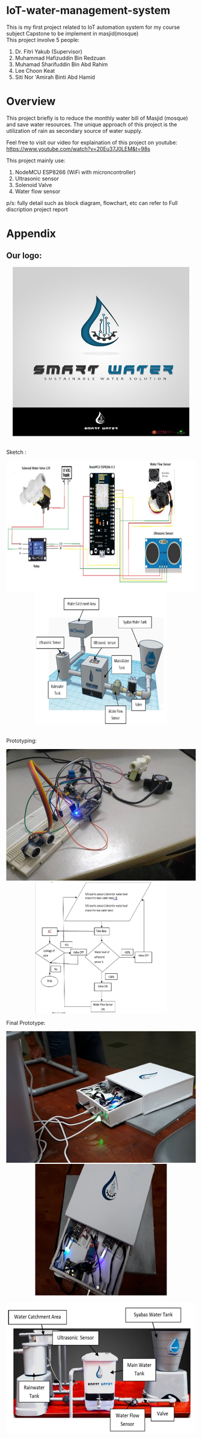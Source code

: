 # IoT-water-management-system
This is my first project related to IoT automation system for my course subject Capstone to be implement in masjid(mosque)<br/>
This project involve 5 people: <br/>
1) Dr. Fitri Yakub (Supervisor)<br/>
2) Muhammad Hafizuddin Bin Redzuan<br/>
3) Muhamad Sharifuddin Bin Abd Rahim<br/>
4) Lee Choon Keat<br/>
5) Siti Nor 'Amirah Binti Abd Hamid<br/>

# Overview
This project briefly is to reduce the monthly water bill of Masjid (mosque) and save water resources. The unique approach of this project is the utilization of rain as secondary source of water supply.<br/>

Feel free to visit our video for explaination of this project on youtube:
https://www.youtube.com/watch?v=20Eu37J0LEM&t=98s <br/>

This project mainly use:<br/>
1) NodeMCU ESP8266 (WiFi with microncontroller)<br/>
2) Ultrasonic sensor<br/>
3) Solenoid Valve<br/>
4) Water flow sensor<br/>

p/s: fully detail such as block diagram, flowchart, etc can refer to Full discription project report <br/>

# Appendix
## Our logo: 
<p align="center">
  <img src="https://github.com/Hafizuddin961/IoT-water-management-system/blob/master/image/logo.jpeg" width="470px" height="450px"/></p>
 
 <br>
Sketch :

<p align="center">
  <img src="https://github.com/Hafizuddin961/IoT-water-management-system/blob/master/image/circuit_diagram.jpeg" width="550px" height="350px"/>
  <img src="https://github.com/Hafizuddin961/IoT-water-management-system/blob/master/image/3d_sketch.JPG" width="350px" height="350px"/>
</p>
  
  <br>
Prototyping:

  <p align="center">
  <img src="https://github.com/Hafizuddin961/IoT-water-management-system/blob/master/image/Full%20project.jpeg" width="550px" height="350px"/>
  <img src="https://github.com/Hafizuddin961/IoT-water-management-system/blob/master/image/flowchart.png" width="350px" height="350px"/>
</p>
  
Final Prototype:

<p align="center">
  <img src="https://github.com/Hafizuddin961/IoT-water-management-system/blob/master/image/circuit%20board.jpeg" width="550px" height="350px"/>
  <img src="https://github.com/Hafizuddin961/IoT-water-management-system/blob/master/image/circuit_board.jpeg" width="350px" height="350px"/>
</p>

<p align="center">
  <img src="https://github.com/Hafizuddin961/IoT-water-management-system/blob/master/image/prototype.JPG" width="550px" height="350px"/>
</p>
